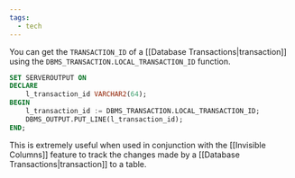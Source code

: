```yaml
---
tags:
  - tech
---
```

You can get the `TRANSACTION_ID` of a [[Database Transactions|transaction]] using the `DBMS_TRANSACTION.LOCAL_TRANSACTION_ID` function.

```sql
SET SERVEROUTPUT ON
DECLARE
    l_transaction_id VARCHAR2(64);
BEGIN
    l_transaction_id := DBMS_TRANSACTION.LOCAL_TRANSACTION_ID;
    DBMS_OUTPUT.PUT_LINE(l_transaction_id);
END;
```

This is extremely useful when used in conjunction with the [[Invisible Columns]] feature to track the changes made by a [[Database Transactions|transaction]] to a table.